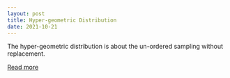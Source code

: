 ```yaml
---
layout: post
title: Hyper-geometric Distribution
date: 2021-10-21
---
```


The hyper-geometric distribution is about the un-ordered sampling without replacement.

<a href="/pdf/hyperg.pdf" target="_blank">Read more</a>
